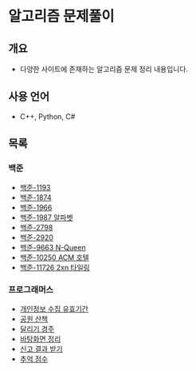 # 알고리즘 문제풀이

## 개요
- 다양한 사이트에 존재하는 알고리즘 문제 정리 내용입니다.

## 사용 언어
- C++, Python, C#

## 목록
### 백준
- [백준-1193](./baekjoon-1193/)
- [백준-1874](./baekjoon-1874/)
- [백준-1966](./baekjoon-1966/)
- [백준-1987 알파벳](./baekjoon-1987/)
- [백준-2798](./baekjoon-2798/)
- [백준-2920](./baekjoon-2920/)
- [백준-9663 N-Queen](./baekjoon-9663/)
- [백준-10250 ACM 호텔](./baekjoon-10250/)
- [백준-11726 2xn 타일링](./baekjoon-11726/)

### 프로그래머스
- [개인정보 수집 유효기간](./Programmers/%EA%B0%9C%EC%9D%B8%EC%A0%95%EB%B3%B4%20%EC%88%98%EC%A7%91%20%EC%9C%A0%ED%9A%A8%EA%B8%B0%EA%B0%84/)
- [공원 산책](./Programmers/%EA%B3%B5%EC%9B%90%EC%82%B0%EC%B1%85/)
- [달리기 경주](./Programmers/%EB%8B%AC%EB%A6%AC%EA%B8%B0%EA%B2%BD%EC%A3%BC/)
- [바탕화면 정리](./Programmers/%EB%B0%94%ED%83%95%ED%99%94%EB%A9%B4%20%EC%A0%95%EB%A6%AC/)
- [신고 결과 받기](./Programmers/%EC%8B%A0%EA%B3%A0%20%EA%B2%B0%EA%B3%BC%20%EB%B0%9B%EA%B8%B0/)
- [추억 점수](./Programmers/%EC%B6%94%EC%96%B5%20%EC%A0%90%EC%88%98/)



